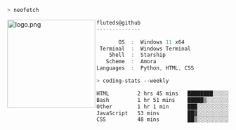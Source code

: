 ```zsh
> neofetch
```

<!--img align="left" src="https://github.com/fluteds.png" alt="logo.png" width="200"/>-->
<img align="left" src="https://external-content.duckduckgo.com/iu/?u=https%3A%2F%2F78.media.tumblr.com%2F975fca5f82161b190efdcaa05ffbd4ec%2Ftumblr_p6q6m9TJF01x3p3jmo1_500.png&f=1&nofb=1" alt="logo.png" width="200"/>

```csharp
fluteds@github
--------------

       OS  :  Windows 11 x64
 Terminal  :  Windows Terminal
    Shell  :  Starship
   Scheme  :  Amora
Languages  :  Python, HTML, CSS
```

```zsh
> coding-stats --weekly
```

<!--START_SECTION:waka-->

```txt
HTML         2 hrs 45 mins   ████████░░░░░░░░░░░░░░░░░   31.48 %
Bash         1 hr 51 mins    █████▒░░░░░░░░░░░░░░░░░░░   21.10 %
Other        1 hr 1 min      ███░░░░░░░░░░░░░░░░░░░░░░   11.61 %
JavaScript   53 mins         ██▓░░░░░░░░░░░░░░░░░░░░░░   10.24 %
CSS          48 mins         ██▒░░░░░░░░░░░░░░░░░░░░░░   09.15 %
```

<!--END_SECTION:waka-->
